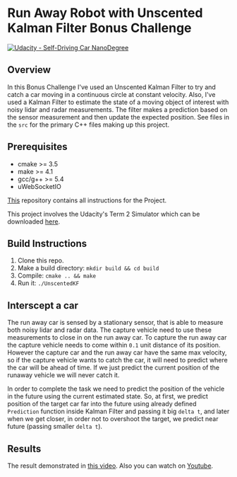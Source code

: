 # Run Away Robot with Unscented Kalman Filter Bonus Challenge
[![Udacity - Self-Driving Car NanoDegree](https://s3.amazonaws.com/udacity-sdc/github/shield-carnd.svg)](http://www.udacity.com/drive)

## Overview

In this Bonus Challenge I've used an Unscented Kalman Filter to try and catch a car moving in a continuous circle at constant velocity. Also, I've used a Kalman Filter to estimate the state of a moving object of interest with noisy lidar and radar measurements. The filter makes a prediction based on the sensor measurement and then update the expected position. See files in the `src` for the primary C++ files making up this project.

## Prerequisites

* cmake >= 3.5
* make >= 4.1 
* gcc/g++ >= 5.4
* uWebSocketIO

[This](https://github.com/udacity/CarND-Catch-Run-Away-Car-UKF) repository contains all instructions for the Project.

This project involves the Udacity's Term 2 Simulator which can be downloaded [here](https://github.com/udacity/self-driving-car-sim/releases).

## Build Instructions

1. Clone this repo.
2. Make a build directory: `mkdir build && cd build`
3. Compile: `cmake .. && make` 
4. Run it: `./UnscentedKF`

## Interscept a car

The run away car is sensed by a stationary sensor, that is able to measure both noisy lidar and radar data. The capture vehicle  need to use these measurements to close in on the run away car. To capture the run away car the capture vehicle needs to come within `0.1` unit distance of its position. However the capture car and the run away car have the same max velocity, so if the capture vehicle wants to catch the car, it will need to predict where the car will be ahead of time.
If we just predict the current position of the runaway vehicle we will never catch it.

In order to complete the task we need to predict the position of the vehicle in the future using the current estimated state. So, at first, we predict position of the target car far into the future using already defined `Prediction` function inside Kalman Filter and passing it big `delta t`, and later when we get closer, in order not to overshoot the target, we predict near future (passing smaller `delta t`). 

## Results

The result demonstrated in [this video](https://github.com/feklistoff/CarND-Catch-Run-Away-Car-UKF/blob/master/catch_a_car.mov). Also you can watch on [Youtube](https://youtu.be/A0vb_n9Rkl8).
